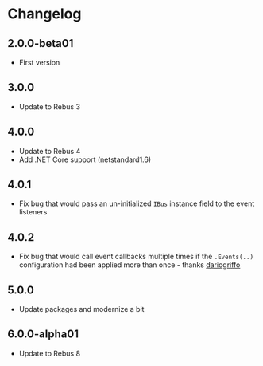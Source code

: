 # Changelog

## 2.0.0-beta01
* First version

## 3.0.0
* Update to Rebus 3

## 4.0.0
* Update to Rebus 4
* Add .NET Core support (netstandard1.6)

## 4.0.1
* Fix bug that would pass an un-initialized `IBus` instance field to the event listeners

## 4.0.2
* Fix bug that would call event callbacks multiple times if the `.Events(..)` configuration had been applied more than once - thanks [dariogriffo]

## 5.0.0
* Update packages and modernize a bit

## 6.0.0-alpha01
* Update to Rebus 8

[dariogriffo]: https://github.com/dariogriffo